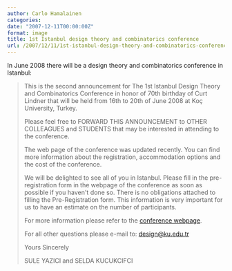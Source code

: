 ```yaml
---
author: Carlo Hamalainen
categories:
date: "2007-12-11T00:00:00Z"
format: image
title: 1st Istanbul design theory and combinatorics conference
url: /2007/12/11/1st-istanbul-design-theory-and-combinatorics-conference/
---
```

In June 2008 there will be a design theory and combinatorics conference in Istanbul:

> This is the second announcement for The 1st Istanbul Design Theory and Combinatorics Conference in honor of 70th birthday of Curt Lindner that will be held from 16th to 20th of June 2008 at Koç University, Turkey.
> 
> Please feel free to FORWARD THIS ANNOUNCEMENT to OTHER COLLEAGUES and STUDENTS that may be interested in attending to the conference.
> 
> The web page of the conference was updated recently. You can find more information about the registration, accommodation options and the cost of the conference.
> 
> We will be delighted to see all of you in Istanbul. Please fill in the pre-registration form in the webpage of the conference as soon as possible if you haven't done so. There is no obligations attached to filling the Pre-Registration form. This information is very important for us to have an estimate on the number of participants.
> 
> For more information please refer to the [conference webpage](http://storage.ku.edu.tr/~eyazici/Research/Conference/index.htm).
> 
> For all other questions please e-mail to: design@ku.edu.tr
> 
> Yours Sincerely
> 
> SULE YAZICI and SELDA KUCUKCIFCI
